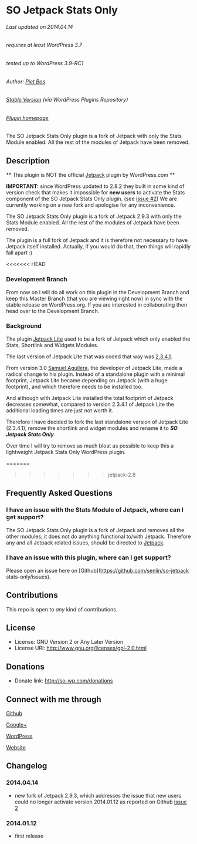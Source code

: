 # SO Jetpack Stats Only

###### Last updated on 2014.04.14
###### requires at least WordPress 3.7
###### tested up to WordPress 3.9-RC1
###### Author: [Piet Bos](https://github.com/senlin)
###### [Stable Version](http://wordpress.org/plugins/so-jetpack-stats-only) (via WordPress Plugins Repository)
###### [Plugin homepage](http://so-wp.com/?p=71)

The SO Jetpack Stats Only plugin is a fork of Jetpack with only the Stats Module enabled. All the rest of the modules of Jetpack have been removed.

## Description

** This plugin is NOT the official [Jetpack](http://jetpack.me/) plugin by WordPress.com **

<strong>IMPORTANT:</strong> since WordPress updated to 2.8.2 they built in some kind of version check that makes it impossible for <strong>new users</strong> to activate the Stats component of the SO Jetpack Stats Only plugin. (see [issue #2](https://github.com/senlin/so-jetpack-stats-only/issues/2))
We are currently working on a new fork and apologise for any inconvenience.

The SO Jetpack Stats Only plugin is a fork of Jetpack 2.9.3 with only the Stats Module enabled. All the rest of the modules of Jetpack have been removed. 

The plugin is a full fork of Jetpack and it is therefore not necessary to have Jetpack itself installed. Actually, if you would do that, then things will rapidly fall apart :)

<<<<<<< HEAD
### Development Branch

From now on I will do all work on this plugin in the Development Branch and keep this Master Branch (that you are viewing right now) in sync with the stable release on WordPress.org. If you are interested in collaborating then head over to the Development Branch.

### Background

The plugin [Jetpack Lite](http://wordpress.org/plugins/jetpack-lite/) used to be a fork of Jetpack which only enabled the Stats, Shortlink and Widgets Modules. 

The last version of Jetpack Lite that was coded that way was [2.3.4.1](http://wordpress.org/plugins/jetpack-lite/changelog/).

From version 3.0 [Samuel Aguilera](http://profiles.wordpress.org/samuelaguilera/), the developer of Jetpack Lite, made a radical change to his plugin. Instead of a standalone plugin with a minimal footprint, Jetpack Lite became depending on Jetpack (with a huge footprint), and which therefore needs to be installed too.

And although with Jetpack Lite installed the total footprint of Jetpack decreases somewhat, compared to version 2.3.4.1 of Jetpack Lite the additional loading times are just not worth it.

Therefore I have decided to fork the last standalone version of Jetpack Lite (2.3.4.1), remove the shortlink and widget modules and rename it to <strong><em>SO Jetpack Stats Only</em></strong>.

Over time I will try to remove as much bloat as possible to keep this a lightweight Jetpack Stats Only WordPress plugin.

=======
>>>>>>> jetpack-2.8
## Frequently Asked Questions

### I have an issue with the Stats Module of Jetpack, where can I get support?

The SO Jetpack Stats Only plugin is a fork of Jetpack and removes all the other modules; it does not do anything functional to/with Jetpack. Therefore any and all Jetpack related issues, should be directed to [Jetpack](http://jetpack.me/support/wordpress-com-stats/).

### I have an issue with this plugin, where can I get support?

Please open an issue here on [Github](https://github.com/senlin/so-jetpack stats-only/issues).

## Contributions

This repo is open to _any_ kind of contributions.

## License

* License: GNU Version 2 or Any Later Version
* License URI: http://www.gnu.org/licenses/gpl-2.0.html

## Donations

* Donate link: http://so-wp.com/donations

## Connect with me through

[Github](https://github.com/senlin) 

[Google+](http://plus.google.com/+PietBos) 

[WordPress](http://profiles.wordpress.org/senlin/) 

[Website](http://senlinonline.com)

## Changelog

### 2014.04.14

* new fork of Jetpack 2.9.3, which addresses the issue that new users could no longer activate version 2014.01.12 as reported on Github [issue 2](https://github.com/senlin/so-jetpack-stats-only/issues/2)

### 2014.01.12

* first release
